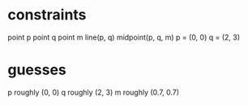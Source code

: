 # constraints
point p
point q
point m
line(p, q)
midpoint(p, q, m)
p = (0, 0)
q = (2, 3)

# guesses
p roughly (0, 0)
q roughly (2, 3)
m roughly (0.7, 0.7)
